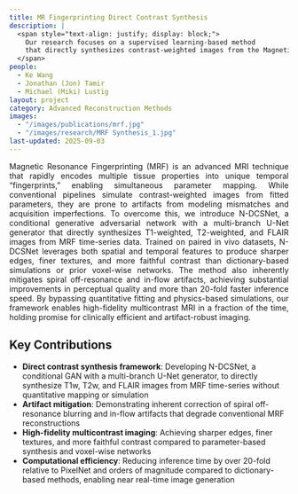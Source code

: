 ```yaml
---
title: MR Fingerprinting Direct Contrast Synthesis
description: |
  <span style="text-align: justify; display: block;">
    Our research focuses on a supervised learning-based method
    that directly synthesizes contrast-weighted images from the Magnetic Resonance Fingerprinting (MRF) data without performing quantitative mapping and spin-dynamics simulations.
  </span>
people:
  - Ke Wang
  - Jonathan (Jon) Tamir
  - Michael (Miki) Lustig
layout: project
category: Advanced Reconstruction Methods
images:
  - "/images/publications/mrf.jpg"
  - "/images/research/MRF Synthesis_1.jpg"
last-updated: 2025-09-03
---
```


<p style="text-align: justify;">
Magnetic Resonance Fingerprinting (MRF) is an advanced MRI technique that rapidly encodes multiple tissue properties into unique temporal “fingerprints,” enabling simultaneous parameter mapping. While conventional pipelines simulate contrast-weighted images from fitted parameters, they are prone to artifacts from modeling mismatches and acquisition imperfections. To overcome this, we introduce N-DCSNet, a conditional generative adversarial network with a multi-branch U-Net generator that directly synthesizes T1-weighted, T2-weighted, and FLAIR images from MRF time-series data. Trained on paired in vivo datasets, N-DCSNet leverages both spatial and temporal features to produce sharper edges, finer textures, and more faithful contrast than dictionary-based simulations or prior voxel-wise networks. The method also inherently mitigates spiral off-resonance and in-flow artifacts, achieving substantial improvements in perceptual quality and more than 20-fold faster inference speed. By bypassing quantitative fitting and physics-based simulations, our framework enables high-fidelity multicontrast MRI in a fraction of the time, holding promise for clinically efficient and artifact-robust imaging.</p>


## Key Contributions

- **Direct contrast synthesis framework**: Developing N-DCSNet, a conditional GAN with a multi-branch U-Net generator, to directly synthesize T1w, T2w, and FLAIR images from MRF time-series without quantitative mapping or simulation
- **Artifact mitigation**: Demonstrating inherent correction of spiral off-resonance blurring and in-flow artifacts that degrade conventional MRF reconstructions
- **High-fidelity multicontrast imaging**: Achieving sharper edges, finer textures, and more faithful contrast compared to parameter-based synthesis and voxel-wise networks
- **Computational efficiency**: Reducing inference time by over 20-fold relative to PixelNet and orders of magnitude compared to dictionary-based methods, enabling near real-time image generation

